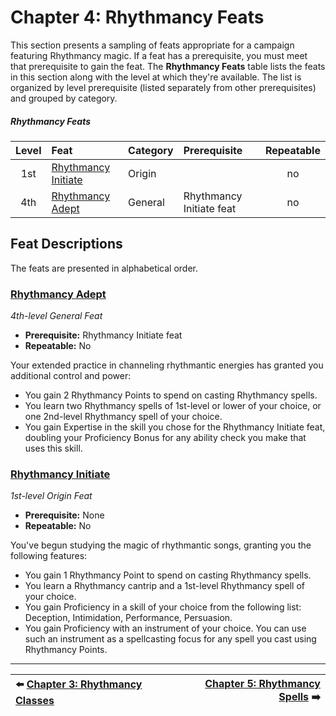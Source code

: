# Chapter 4: Rhythmancy Feats

This section presents a sampling of feats appropriate for a campaign featuring Rhythmancy magic. If a feat has a prerequisite, you must meet that prerequisite to gain the feat. The **Rhythmancy Feats** table lists the feats in this section along with the level at which they're available. The list is organized by level prerequisite (listed separately from other prerequisites) and grouped by category.

##### Rhythmancy Feats

| Level | Feat | Category | Prerequisite | Repeatable |
|:-----:|:-----|:---------|:-------------|:----------:|
|  1st  | [Rhythmancy Initiate](#rhythmancy-initiate) | Origin | | no |
|  4th  | [Rhythmancy Adept](#rhythmancy-adept) | General | Rhythmancy Initiate feat | no |

## Feat Descriptions

The feats are presented in alphabetical order.

### [Rhythmancy Adept](https://github.com/mpanighetti/dnd5e-feats/blob/main/feats/general-feats/rhythmancy-adept.md)

_4th-level General Feat_

- **Prerequisite:** Rhythmancy Initiate feat
- **Repeatable:** No

Your extended practice in channeling rhythmantic energies has granted you additional control and power:

- You gain 2 Rhythmancy Points to spend on casting Rhythmancy spells.
- You learn two Rhythmancy spells of 1st-level or lower of your choice, or one 2nd-level Rhythmancy spell of your choice.
- You gain Expertise in the skill you chose for the Rhythmancy Initiate feat, doubling your Proficiency Bonus for any ability check you make that uses this skill.

### [Rhythmancy Initiate](https://github.com/mpanighetti/dnd5e-feats/blob/main/feats/origin-feats/rhythmancy-initiate.md)

_1st-level Origin Feat_

- **Prerequisite:** None
- **Repeatable:** No

You've begun studying the magic of rhythmantic songs, granting you the following features:

- You gain 1 Rhythmancy Point to spend on casting Rhythmancy spells.
- You learn a Rhythmancy cantrip and a 1st-level Rhythmancy spell of your choice.
- You gain Proficiency in a skill of your choice from the following list: Deception, Intimidation, Performance, Persuasion.
- You gain Proficiency with an instrument of your choice. You can use such an instrument as a spellcasting focus for any spell you cast using Rhythmancy Points.

---

| ⬅️ [Chapter 3: Rhythmancy Classes](ch-3-rhythmancy-classes.md) | [Chapter 5: Rhythmancy Spells](ch-5-rhythmancy-spells.md) ➡️ |
|:-|-:|
